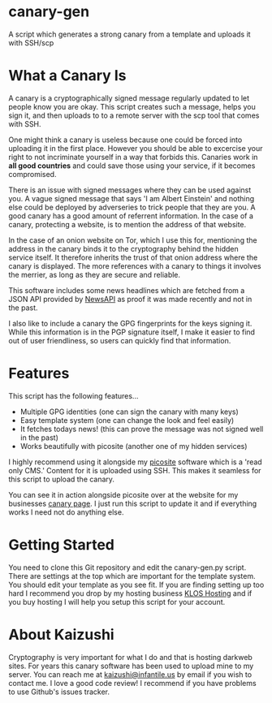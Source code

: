 # canary-gen
A script which generates a strong canary from a template and uploads it with SSH/scp

What a Canary Is
================

A canary is a cryptographically signed message regularly updated to let people know you are okay. This script creates such a message, helps you sign it, and then uploads to to a remote server with the scp tool that comes with SSH.

One might think a canary is useless because one could be forced into uploading it in the first place. However you should be able to excercise your right to not incriminate yourself in a way that forbids this. Canaries work in **all good countries** and could save those using your service, if it becomes compromised.

There is an issue with signed messages where they can be used against you. A vague signed message that says 'I am Albert Einstein' and nothing else could be deployed by adverseries to trick people that they are you. A good canary has a good amount of referrent information. In the case of a canary, protecting a website, is to mention the address of that website.

In the case of an onion website on Tor, which I use this for, mentioning the address in the canary binds it to the cryptography behind the hidden service itself. It therefore inherits the trust of that onion address where the canary is displayed. The more references with a canary to things it involves the merrier, as long as they are secure and reliable.

This software includes some news headlines which are fetched from a JSON API provided by [NewsAPI](https://newsapi.org) as proof it was made recently and not in the past. 

I also like to include a canary the GPG fingerprints for the keys signing it. While this information is in the PGP signature itself, I make it easier to find out of user friendliness, so users can quickly find that information.

Features
========

This script has the following features...

* Multiple GPG identities (one can sign the canary with many keys)
* Easy template system (one can change the look and feel easily)
* It fetches todays news! (this can prove the message was not signed well in the past)
* Works beautifully with picosite (another one of my hidden services)

I highly recommend using it alongside my [picosite](https://github.com/kaizushi/picosite) software which is a 'read only CMS.' Content for it is uploaded using SSH. This makes it seamless for this script to upload the canary.

You can see it in action alongside picosite over at the website for my businesses [canary page](https://kloshost.online/page.php?q=canary). I just run this script to update it and if everything works I need not do anything else.

Getting Started
===============

You need to clone this Git repository and edit the canary-gen.py script. There are settings at the top which are important for the template system. You should edit your template as you see fit. If you are finding setting up too hard I recommend you drop by my hosting business [KLOS Hosting](https://kloshost.online) and if you buy hosting I will help you setup this script for your account.

About Kaizushi
==============

Cryptography is very important for what I do and that is hosting darkweb sites. For years this canary software has been used to upload mine to my server. You can reach me at <kaizushi@infantile.us> by email if you wish to contact me. I love a good code review! I recommend if you have problems to use Github's issues tracker.
